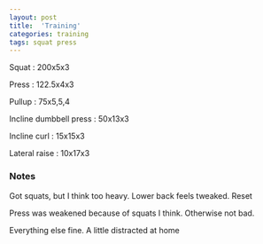 ```yaml
---
layout: post
title:  'Training'
categories: training
tags: squat press
---
```


Squat : 200x5x3

Press  : 122.5x4x3

Pullup  : 75x5,5,4

Incline dumbbell press : 50x13x3

Incline curl  :  15x15x3

Lateral raise : 10x17x3

### Notes

Got squats, but I think too heavy. Lower back feels tweaked. Reset

Press was weakened because of squats I think. Otherwise not bad.

Everything else fine. A little distracted at home
